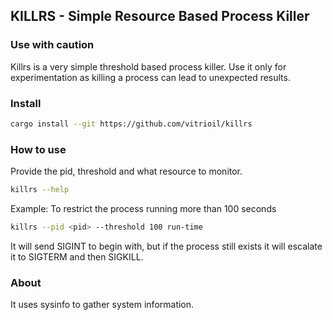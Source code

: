 ## KILLRS - Simple Resource Based Process Killer
### Use with caution
Killrs is a very simple threshold based process killer. Use it only for experimentation as killing a process can lead to unexpected results.

### Install
```bash
cargo install --git https://github.com/vitrioil/killrs
```

### How to use
Provide the pid, threshold and what resource to monitor.
```bash
killrs --help
```

Example:
To restrict the process running more than 100 seconds
```bash
killrs --pid <pid> --threshold 100 run-time
```

It will send SIGINT to begin with, but if the process still exists it will escalate it to SIGTERM and then SIGKILL.

### About
It uses sysinfo to gather system information.